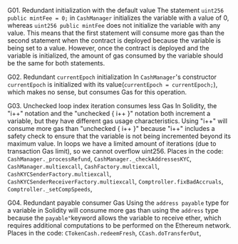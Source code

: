 G01. Redundant initialization with the default value
The statement `uint256 public mintFee = 0;` in `CashManager` initializes the variable with a value of 0, whereas `uint256 public mintFee` does not initialize the variable with any value. This means that the first statement will consume more gas than the second statement when the contract is deployed because the variable is being set to a value. However, once the contract is deployed and the variable is initialized, the amount of gas consumed by the variable should be the same for both statements. 

G02. Redundant `currentEpoch` initialization
In `CashManager`'s constructor `currentEpoch` is initialized with its value(`currentEpoch = currentEpoch;`), which makes no sense, but consumes Gas for this operation.

G03. Unchecked loop index iteration consumes less Gas
In Solidity, the "i++" notation and the "unchecked { i++ }" notation both increment a variable, but they have different gas usage characteristics. Using "i++" will consume more gas than "unchecked { i++ }" because "i++" includes a safety check to ensure that the variable is not being incremented beyond its maximum value. In loops we have a limited amount of iterations (due to transaction Gas limit), so we cannot overflow uint256.
Places in the code: `CashManager._processRefund`, `CashManager._checkAddressesKYC`, `CashManager.multiexcall`, `CashFactory.multiexcall`, `CashKYCSenderFactory.multiexcall`, `CashKYCSenderReceiverFactory.multiexcall`, `Comptroller.fixBadAccruals`, `Comptroller._setCompSpeeds`, 

G04. Redundant payable consumer Gas
Using the `address payable` type for a variable in Solidity will consume more gas than using the `address` type because the `payable"`keyword allows the variable to receive ether, which requires additional computations to be performed on the Ethereum network.
Places in the code: `CTokenCash.redeemFresh`, `CCash.doTransferOut`, 